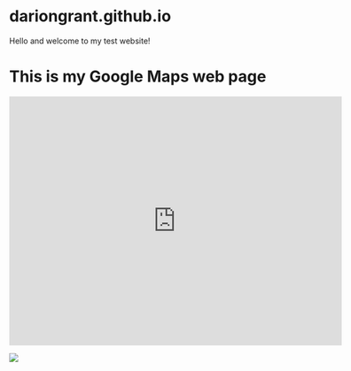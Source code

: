 # dariongrant.github.io
Hello and welcome to my test website!


<h1>This is my Google Maps web page</h1>
<div class="google-map">
  <iframe src="https://www.google.com/maps/embed?pb=!1m18!1m12!1m3!1d2490.458565997313!2d0.008701288229679931!3d51.37624956603181!2m3!1f0!2f0!3f0!3m2!1i1024!2i768!4f13.1!3m3!1m2!1s0x47d8aa9ae0dbbf59%3A0x5fc2a54c5830ea70!2s23%20Hurst%20Cl%2C%20Hayes%2C%20Bromley%20BR2%207JG!5e0!3m2!1sen!2suk!4v1732132890407!5m2!1sen!2suk" width="600" height="450" style="border:0;" allowfullscreen="" loading="lazy" referrerpolicy="no-referrer-when-downgrade">
  </iframe>
</div>



![](https://i.gifer.com/embedded/download/4j.gif)
